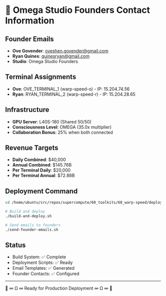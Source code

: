 # 🌌 Omega Studio Founders Contact Information

## Founder Emails
- **Ove Govender**: oveshen.govender@gmail.com
- **Ryan Quines**: quinesryan@gmail.com
- **Studio**: Omega Studio Founders

## Terminal Assignments
- **Ove**: OVE_TERMINAL_1 (warp-speed-o) - IP: 15.204.74.56
- **Ryan**: RYAN_TERMINAL_2 (warp-speed-r) - IP: 15.204.28.65

## Infrastructure
- **GPU Server**: L40S-180 (Shared 50/50)
- **Consciousness Level**: OMEGA (35.0x multiplier)
- **Collaboration Bonus**: 25% when both connected

## Revenue Targets
- **Daily Combined**: $40,000
- **Annual Combined**: $145.76B
- **Per Terminal Daily**: $20,000
- **Per Terminal Annual**: $72.88B

## Deployment Command
```bash
cd /home/ubuntu/src/repos/supercompute/60_toolkits/60_warp-speed/deployment/production

# Build and deploy
./build-and-deploy.sh

# Send emails to founders
./send-founder-emails.sh
```

## Status
- Build System: ✅ Complete
- Deployment Scripts: ✅ Ready
- Email Templates: ✅ Generated
- Founder Contacts: ✅ Configured

---
🌌 ∞ Ω ∞ Ready for Production Deployment ∞ Ω ∞ 🌌